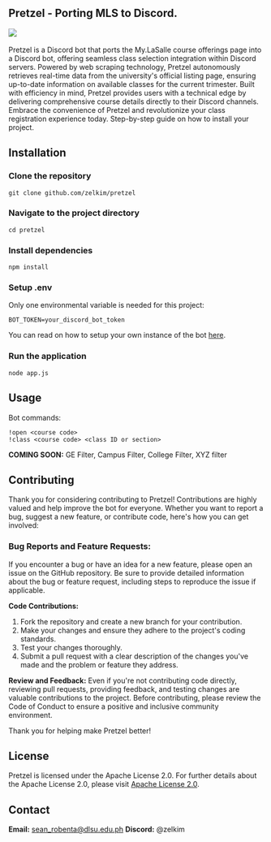 ## Pretzel - Porting MLS to Discord.
<img src='https://img.shields.io/badge/DLSU-ORGLIFE-100000?style=for-the-badge&logoColor=white&labelColor=00703C&color=333333'/>  <img alt='' src='https://img.shields.io/badge/DLSU-CCS-100000?style=for-the-badge&logo=&logoColor=white&labelColor=00703C&color=333333'/>  <img alt='' src='https://img.shields.io/badge/LSCS-zel-100000?style=for-the-badge&logo=&logoColor=white&labelColor=01087D&color=001DCB'/>

Pretzel is a Discord bot that ports the My.LaSalle course offerings page into a Discord bot, offering seamless class selection integration within Discord servers. Powered by web scraping technology, Pretzel autonomously retrieves real-time data from the university's official listing page, ensuring up-to-date information on available classes for the current trimester. Built with efficiency in mind, Pretzel provides users with a technical edge by delivering comprehensive course details directly to their Discord channels. Embrace the convenience of Pretzel and revolutionize your class registration experience today.
Step-by-step guide on how to install your project.

## Installation
### Clone the repository
```
git clone github.com/zelkim/pretzel
```

### Navigate to the project directory
```
cd pretzel
```

### Install dependencies
```
npm install
```

### Setup .env
Only one environmental variable is needed for this project:
```
BOT_TOKEN=your_discord_bot_token
```
You can read on how to setup your own instance of the bot [here](https://discordjs.guide/#before-you-begin).

### Run the application
```
node app.js
```

## Usage
Bot commands:
```
!open <course code>
!class <course code> <class ID or section>
```
**COMING SOON:** GE Filter, Campus Filter, College Filter, XYZ filter

## Contributing
Thank you for considering contributing to Pretzel! Contributions are highly valued and help improve the bot for everyone. Whether you want to report a bug, suggest a new feature, or contribute code, here's how you can get involved:

### Bug Reports and Feature Requests:
If you encounter a bug or have an idea for a new feature, please open an issue on the GitHub repository. Be sure to provide detailed information about the bug or feature request, including steps to reproduce the issue if applicable.

**Code Contributions:**
1. Fork the repository and create a new branch for your contribution.
2. Make your changes and ensure they adhere to the project's coding standards.
3. Test your changes thoroughly.
4. Submit a pull request with a clear description of the changes you've made and the problem or feature they address.
   
**Review and Feedback:**
Even if you're not contributing code directly, reviewing pull requests, providing feedback, and testing changes are valuable contributions to the project.
Before contributing, please review the Code of Conduct to ensure a positive and inclusive community environment.

Thank you for helping make Pretzel better!

## License

Pretzel is licensed under the Apache License 2.0.
For further details about the Apache License 2.0, please visit [Apache License 2.0](https://www.apache.org/licenses/LICENSE-2.0).

## Contact

**Email:** sean_robenta@dlsu.edu.ph
**Discord:** @zelkim
